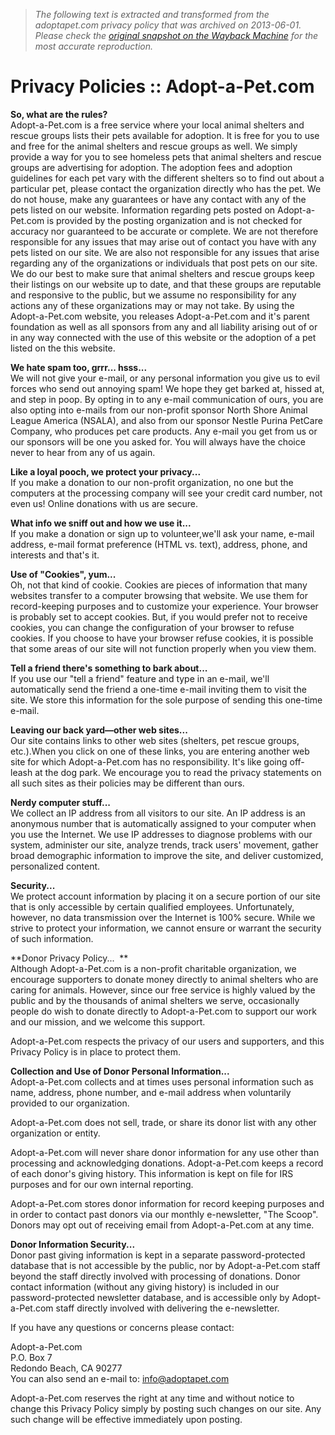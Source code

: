 > *The following text is extracted and transformed from the adoptapet.com privacy policy that was archived on 2013-06-01. Please check the [original snapshot on the Wayback Machine](https://web.archive.org/web/20130601202850id_/http%3A//www.adoptapet.com/public/privacy_policy) for the most accurate reproduction.*

# Privacy Policies :: Adopt-a-Pet.com

**So, what are the rules?**  
Adopt-a-Pet.com is a free service where your local animal shelters and rescue groups lists their pets available for adoption. It is free for you to use and free for the animal shelters and rescue groups as well. We simply provide a way for you to see homeless pets that animal shelters and rescue groups are advertising for adoption. The adoption fees and adoption guidelines for each pet vary with the different shelters so to find out about a particular pet, please contact the organization directly who has the pet. We do not house, make any guarantees or have any contact with any of the pets listed on our website. Information regarding pets posted on Adopt-a-Pet.com is provided by the posting organization and is not checked for accuracy nor guaranteed to be accurate or complete. We are not therefore responsible for any issues that may arise out of contact you have with any pets listed on our site. We are also not responsible for any issues that arise regarding any of the organizations or individuals that post pets on our site. We do our best to make sure that animal shelters and rescue groups keep their listings on our website up to date, and that these groups are reputable and responsive to the public, but we assume no responsibility for any actions any of these organizations may or may not take. By using the Adopt-a-Pet.com website, you releases Adopt-a-Pet.com and it's parent foundation as well as all sponsors from any and all liability arising out of or in any way connected with the use of this website or the adoption of a pet listed on the this website. 

**We hate spam too, grrr... hsss...**  
We will not give your e-mail, or any personal information you give us to evil forces who send out annoying spam! We hope they get barked at, hissed at, and step in poop. By opting in to any e-mail communication of ours, you are also opting into e-mails from our non-profit sponsor North Shore Animal League America (NSALA), and also from our sponsor Nestle Purina PetCare Company, who produces pet care products. Any e-mail you get from us or our sponsors will be one you asked for. You will always have the choice never to hear from any of us again.

**Like a loyal pooch, we protect your privacy...**  
If you make a donation to our non-profit organization, no one but the computers at the processing company will see your credit card number, not even us! Online donations with us are secure.

**What info we sniff out and how we use it...**  
If you make a donation or sign up to volunteer,we'll ask your name, e-mail address, e-mail format preference (HTML vs. text), address, phone, and interests and that's it.

**Use of "Cookies", yum...**  
Oh, not that kind of cookie. Cookies are pieces of information that many websites transfer to a computer browsing that website. We use them for record-keeping purposes and to customize your experience. Your browser is probably set to accept cookies. But, if you would prefer not to receive cookies, you can change the configuration of your browser to refuse cookies. If you choose to have your browser refuse cookies, it is possible that some areas of our site will not function properly when you view them.

**Tell a friend there's something to bark about...**  
If you use our "tell a friend" feature and type in an e-mail, we'll automatically send the friend a one-time e-mail inviting them to visit the site. We store this information for the sole purpose of sending this one-time e-mail.

**Leaving our back yard—other web sites...**  
Our site contains links to other web sites (shelters, pet rescue groups, etc.).When you click on one of these links, you are entering another web site for which Adopt-a-Pet.com has no responsibility. It's like going off-leash at the dog park. We encourage you to read the privacy statements on all such sites as their policies may be different than ours.

**Nerdy computer stuff...**  
We collect an IP address from all visitors to our site. An IP address is an anonymous number that is automatically assigned to your computer when you use the Internet. We use IP addresses to diagnose problems with our system, administer our site, analyze trends, track users' movement, gather broad demographic information to improve the site, and deliver customized, personalized content.

**Security...**  
We protect account information by placing it on a secure portion of our site that is only accessible by certain qualified employees. Unfortunately, however, no data transmission over the Internet is 100% secure. While we strive to protect your information, we cannot ensure or warrant the security of such information.

**Donor Privacy Policy...  **  
Although Adopt-a-Pet.com is a non-profit charitable organization, we encourage supporters to donate money directly to animal shelters who are caring for animals. However, since our free service is highly valued by the public and by the thousands of animal shelters we serve, occasionally people do wish to donate directly to Adopt-a-Pet.com to support our work and our mission, and we welcome this support.

Adopt-a-Pet.com respects the privacy of our users and supporters, and this Privacy Policy is in place to protect them.

**Collection and Use of Donor Personal Information...**  
Adopt-a-Pet.com collects and at times uses personal information such as name, address, phone number, and e-mail address when voluntarily provided to our organization.

Adopt-a-Pet.com does not sell, trade, or share its donor list with any other organization or entity.

Adopt-a-Pet.com will never share donor information for any use other than processing and acknowledging donations. Adopt-a-Pet.com keeps a record of each donor's giving history. This information is kept on file for IRS purposes and for our own internal reporting.

Adopt-a-Pet.com stores donor information for record keeping purposes and in order to contact past donors via our monthly e-newsletter, "The Scoop". Donors may opt out of receiving email from Adopt-a-Pet.com at any time.

**Donor Information Security...**  
Donor past giving information is kept in a separate password-protected database that is not accessible by the public, nor by Adopt-a-Pet.com staff beyond the staff directly involved with processing of donations. Donor contact information (without any giving history) is included in our password-protected newsletter database, and is accessible only by Adopt-a-Pet.com staff directly involved with delivering the e-newsletter.

If you have any questions or concerns please contact:

Adopt-a-Pet.com  
P.O. Box 7  
Redondo Beach, CA 90277  
You can also send an e-mail to: [info@adoptapet.com](mailto:info@adoptapet.com)  


Adopt-a-Pet.com reserves the right at any time and without notice to change this Privacy Policy simply by posting such changes on our site. Any such change will be effective immediately upon posting.
